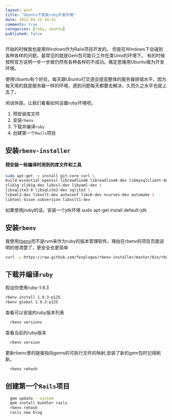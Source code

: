 ```yaml
---
layout: post
title: "Ubuntu下安装ruby开发环境"
date: 2012-04-21 14:41
comments: true
categories: [ruby, ubuntu]
published: false
---
```


开始的时候我也是用Windows作为Rails项目开发的。
但是在Windows下会碰到各种各样的问题，最常见的就是Gem包可能只工作在类Unix的环境下。
有的时候按照官方说明一步一步做仍然有各种各样的不成功。痛定思痛用Ubuntu做为开发环境。

使用Ubuntu有个好处，每天跟Ubuntu打交道会提高整体的服务器排错水平，因为每天用的就是服务器一样的环境，遇到问题每天都要去解决，久而久之水平也就上去了。

闲话休提。让我们看看如何设置ruby环境吧。

1. 预安装库文件
2. 安装`rbenv`
3. 下载并编译`ruby`
4. 创建第一个`Rails`项目

## 安装`rbenv-installer`

#### 预安装一些编译时用到的库文件和工具

```sh
sudo apt-get -y install git-core curl \
build-essential openssl libreadline6 libreadline6-dev libmysqlclient-dev \
zlib1g zlib1g-dev libssl-dev libyaml-dev \
libsqlite3-0 libsqlite3-dev sqlite3 \
libxml2-dev libxslt-dev autoconf libc6-dev ncurses-dev automake \
libtool bison subversion libxslt1-dev
```

如果使用jruby的话，安装一个jdk环境
    sudo apt-get install default-jdk

## 安装`rbenv` 

我使用[rbenv]而不是rvm来作为ruby的版本管理软件。理由在rbenv的项目页面说明的很清楚了，更安全也更简单

[rbenv-installer]: https://github.com/fesplugas/rbenv-installer
[rbenv]: https://github.com/sstephenson/rbenv

```sh
curl -L https://raw.github.com/fesplugas/rbenv-installer/master/bin/rbenv-installer | bash
```

## 下载并编译`ruby`

假设你使用ruby-1.9.3

```sh
rbenv install 1.9.3-p125
rbenv global 1.9.3-p125
```

查看可以安装的ruby版本列表

```sh
  rbenv versions
```

查看当前的ruby版本

```sh
  rbenv version
```

更新rbenv里的链接指向gems的可执行文件的映射,安装了新的gem包时记得刷新。

```sh
  rbenv rehash
```

## 创建第一个`Rails`项目

```sh
  gem update --system
  gem install bundler rails
  rbenv rehash
  rails new blog
```
